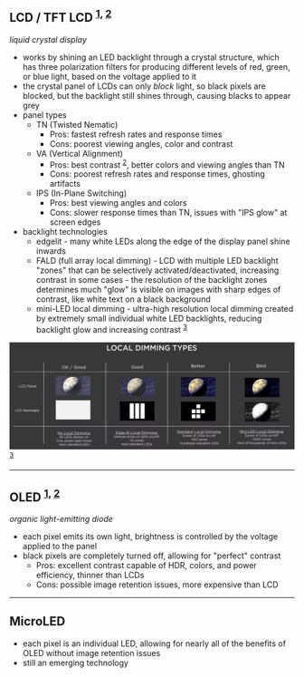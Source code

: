 
## LCD / TFT LCD <sup>[1], [2]</sup>  

*liquid crystal display*  
- works by shining an LED backlight through a crystal structure, which has three polarization filters for producing different levels of red, green, or blue light, based on the voltage applied to it  
- the crystal panel of LCDs can only *block* light, so black pixels are blocked, but the backlight still shines through, causing blacks to appear grey
- panel types  
  - TN (Twisted Nematic)  
    - Pros: fastest refresh rates and response times  
    - Cons: poorest viewing angles, color and contrast  
  - VA (Vertical Alignment)  
    - Pros: best contrast <sup>[2]</sup>, better colors and viewing angles than TN  
    - Cons: poorest refresh rates and response times, ghosting artifacts  
  - IPS (In-Plane Switching)  
    - Pros: best viewing angles and colors  
    - Cons: slower response times than TN, issues with "IPS glow" at screen edges     
- backlight technologies  
  - edgelit - many white LEDs along the edge of the display panel shine inwards  
  - FALD (full array local dimming) - LCD with multiple LED backlight "zones" that can be selectively activated/deactivated, increasing contrast in some cases - the resolution of the backlight zones determines much "glow" is visible on images with sharp edges of contrast, like white text on a black background  
  - mini-LED local dimming - ultra-high resolution local dimming created by extremely small individual white LED backlights, reducing backlight glow and increasing contrast <sup>[3]</sup>  

![local-dimming](/images/local-dimming.webp) <sup>[3]</sup>  

---
## OLED <sup>[1], [2]</sup>  

*organic light-emitting diode*
- each pixel emits its own light, brightness is controlled by the voltage applied to the panel  
- black pixels are completely turned off, allowing for "perfect" contrast  
  - Pros: excellent contrast capable of HDR, colors, and power efficiency, thinner than LCDs  
  - Cons: possible image retention issues, more expensive than LCD

---
## MicroLED

- each pixel is an individual LED, allowing for nearly all of the benefits of OLED without image retention issues  
- still an emerging technology

[1]: https://www.tomshardware.com/reviews/lcd-led-led-oled-panel-difference,5394.html  
[2]: https://www.displayninja.com/ips-vs-tn-vs-va/  
[3]: https://www.cnet.com/news/mini-led-is-here-how-smaller-lights-could-lead-to-big-tv-improvements/  

